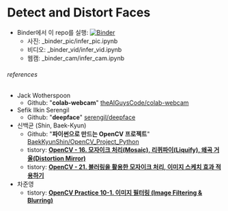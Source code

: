 # Detect and Distort Faces

- Binder에서 이 repo를 실행: [![Binder](https://mybinder.org/badge_logo.svg)](https://mybinder.org/v2/gh/shhommychon/detect-and-distort-faces-voila/HEAD)
  - 사진: \_binder_pic/infer_pic.ipynb
  - 비디오: \_binder_vid/infer_vid.ipynb
  - 웹캠: \_binder_cam/infer_cam.ipynb


###### references

- Jack Wotherspoon
  - Github: "**colab-webcam**" [theAIGuysCode/colab-webcam](https://github.com/theAIGuysCode/colab-webcam)
- Sefik Ilkin Serengil
  - Github: "**deepface**" [serengil/deepface](https://github.com/serengil/deepface)
- 신백균 (Shin, Baek-Kyun)
  - Github: "**파이썬으로 만드는 OpenCV 프로젝트**" [BaekKyunShin/OpenCV_Project_Python](https://github.com/BaekKyunShin/OpenCV_Project_Python)
  - tistory: [**OpenCV - 16. 모자이크 처리(Mosaic), 리퀴파이(Liquify), 왜곡 거울(Distortion Mirror)**](https://bkshin.tistory.com/entry/OpenCV-16-%EB%AA%A8%EC%9E%90%EC%9D%B4%ED%81%AC-%EC%B2%98%EB%A6%ACMosaic-%EB%A6%AC%ED%80%B4%ED%8C%8C%EC%9D%B4Liquify-%EC%99%9C%EA%B3%A1-%EA%B1%B0%EC%9A%B8Distortion-Mirror)
  - tistory: [**OpenCV - 21. 블러링을 활용한 모자이크 처리, 이미지 스케치 효과 적용하기**](https://bkshin.tistory.com/entry/OpenCV-21-%EB%B8%94%EB%9F%AC%EB%A7%81%EC%9D%84-%ED%99%9C%EC%9A%A9%ED%95%9C-%EB%AA%A8%EC%9E%90%EC%9D%B4%ED%81%AC-%EC%B2%98%EB%A6%AC-%EC%9D%B4%EB%AF%B8%EC%A7%80-%EC%8A%A4%EC%BC%80%EC%B9%98-%ED%9A%A8%EA%B3%BC-%EC%A0%81%EC%9A%A9%ED%95%98%EA%B8%B0)
- 차준영
  - tistory: [**OpenCV Practice 10-1. 이미지 필터링 \(Image Filtering & Blurring\)**](https://dsbook.tistory.com/194)

